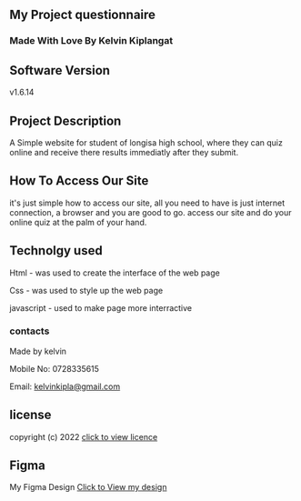## My Project questionnaire


### Made With Love By Kelvin Kiplangat

## Software Version

v1.6.14

## Project Description

A Simple website for student of longisa high school, where they can quiz online and receive there results immediatly after they submit.

## How To Access Our Site

it's just simple how to access our site, all you need to have is just internet connection, a browser and you are good to go. access our site  and do your online quiz at the palm of your hand.

## Technolgy used

Html - was used to create the interface of the web page

Css - was used to style up the web page

javascript - used to make page more interractive

### contacts

Made by kelvin

Mobile No: 0728335615

Email: kelvinkipla@gmail.com

## license

copyright (c) 2022 [click to view licence](license)

## Figma

My Figma Design [Click to View my design](https://www.figma.com/file/uWF0i2EdkLzeRyO65kKFgL/Untitled?node-id=5%3A2)